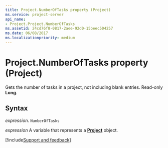 ```yaml
---
title: Project.NumberOfTasks property (Project)
ms.service: project-server
api_name:
- Project.Project.NumberOfTasks
ms.assetid: 24cd76f8-0817-2aee-92d0-15beec504257
ms.date: 06/08/2017
ms.localizationpriority: medium
---
```



# Project.NumberOfTasks property (Project)

Gets the number of tasks in a project, not including blank entries. Read-only **Long**.


## Syntax

_expression_. `NumberOfTasks`

_expression_ A variable that represents a **[Project](project.project.md)** object.

[!include[Support and feedback](~/includes/feedback-boilerplate.md)]